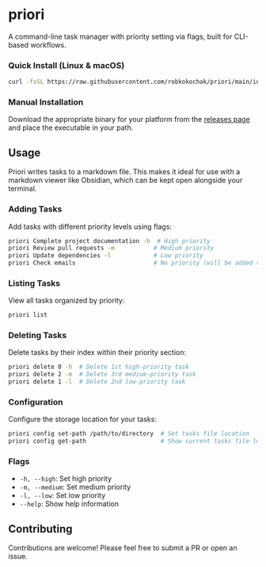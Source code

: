 # priori

A command-line task manager with priority setting via flags, built for CLI-based workflows.

### Quick Install (Linux & macOS)
```bash
curl -fsSL https://raw.githubusercontent.com/robkokochak/priori/main/install.sh | bash
```

### Manual Installation
Download the appropriate binary for your platform from the [releases page](https://github.com/robkokochak/priori/releases) and place the executable in your path.

## Usage

Priori writes tasks to a markdown file. This makes it ideal for use with a markdown viewer like Obsidian, which can be kept open alongside your terminal.

### Adding Tasks
Add tasks with different priority levels using flags:
```bash
priori Complete project documentation -h  # High priority
priori Review pull requests -m           # Medium priority
priori Update dependencies -l            # Low priority
priori Check emails                      # No priority (will be added to a list with heading '~')
```

### Listing Tasks
View all tasks organized by priority:
```bash
priori list
```

### Deleting Tasks
Delete tasks by their index within their priority section:
```bash
priori delete 0 -h  # Delete 1st high-priority task
priori delete 2 -m  # Delete 3rd medium-priority task
priori delete 1 -l  # Delete 2nd low-priority task
```

### Configuration
Configure the storage location for your tasks:
```bash
priori config set-path /path/to/directory  # Set tasks file location
priori config get-path                     # Show current tasks file location
```

### Flags
- `-h, --high`: Set high priority
- `-m, --medium`: Set medium priority
- `-l, --low`: Set low priority
- `--help`: Show help information

## Contributing
Contributions are welcome! Please feel free to submit a PR or open an issue.
